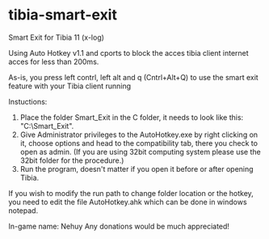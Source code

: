 # tibia-smart-exit
Smart Exit for Tibia 11 (x-log)


Using Auto Hotkey v1.1 and cports to block the acces tibia client internet acces for less than 200ms.

As-is, you press left contrl, left alt and q (Cntrl+Alt+Q) to use the smart exit feature with your Tibia client running

Instuctions:
1) Place the folder Smart_Exit in the C folder, it needs to look like this: "C:\Smart_Exit".
2) Give Administrator privileges to the AutoHotkey.exe by right clicking on it, choose options and head to the compatibility tab, there you check to open as admin. (If you are using 32bit computing system please use the 32bit folder for the procedure.)
3) Run the program, doesn't matter if you open it before or after opening Tibia.


If you wish to modify the run path to change folder location or the hotkey, you need to edit the file AutoHotkey.ahk which can be done in windows notepad.







In-game name: Nehuy
Any donations would be much appreciated!
